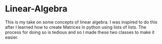# Linear-Algebra

This is my take on some concepts of linear algebra. I was inspired to do this after I learned how to create Matrices in python using lists of lists. The process for doing so is tedious and so I made these two classes to make it easier.